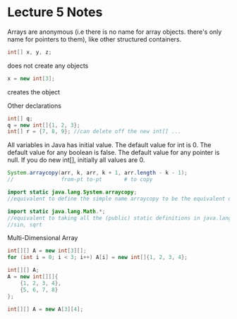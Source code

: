 # Lecture 5 Notes

Arrays are anonymous (i.e there is no name for array objects. there's only name for pointers to them), like other structured containers.
```java
int[] x, y, z;
```
does not create any objects
```java
x = new int[3];
```
creates the object

Other declarations
```java
int[] q;
q = new int[]{1, 2, 3};
int[] r = {7, 8, 9}; //can delete off the new int[] ...
```

All variables in Java has initial value. 
The default value for int is 0.
The default value for any boolean is false.
The default value for any pointer is null.
If you do new int[], initially all values are 0.

```java
System.arraycopy(arr, k, arr, k + 1, arr.length - k - 1);
//               from-pt to-pt       # to copy
```

```java
import static java.lang.System.arraycopy;
//equivalent to define the simple name arraycopy to be the equivalent of java.lang.System.arraycopy in the current source file.
```

```java
import static java.lang.Math.*;
//equivalent to taking all the (public) static definitions in java.lang.Math and make them available in this source file by their simple names
//sin, sqrt
```

Multi-Dimensional Array
```java
int[][] A = new int[3][];
for (int i = 0; i < 3; i++) A[i] = new int[]{1, 2, 3, 4};

int[][] A;
A = new int[][]{
    {1, 2, 3, 4},
    {5, 6, 7, 8}
};

int[][] A = new A[3][4];
```

